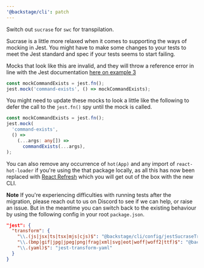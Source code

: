 ```yaml
---
'@backstage/cli': patch
---
```


Switch out `sucrase` for `swc` for transpilation.

Sucrase is a little more relaxed when it comes to supporting the ways of mocking in Jest. You might have to make some changes to your tests to meet the Jest standard and spec if your tests seems to start failing.

Mocks that look like this are invalid, and they will throw a reference error in line with the Jest documentation [here on example 3](https://jestjs.io/docs/es6-class-mocks#calling-jestmock-with-the-module-factory-parameter)

```ts
const mockCommandExists = jest.fn();
jest.mock('command-exists', () => mockCommandExists);
```

You might need to update these mocks to look a little like the following to defer the call to the `jest.fn()` spy until the mock is called.

```ts
const mockCommandExists = jest.fn();
jest.mock(
  'command-exists',
  () =>
    (...args: any[]) =>
      commandExists(...args),
);
```

You can also remove any occurrence of `hot(App)` and any import of `react-hot-loader` if you're using the that package locally, as all this has now been replaced with [React Refresh](https://www.npmjs.com/package/react-refresh) which you will get out of the box with the new CLI.

**Note** If you're experiencing difficulties with running tests after the migration, please reach out to us on Discord to see if we can help, or raise an issue. But in the meantime you can switch back to the existing behaviour by using the following config in your root `package.json`.

```json
"jest": {
  "transform": {
    "\\.(js|jsx|ts|tsx|mjs|cjs)$": "@backstage/cli/config/jestSucraseTransform.js",
    "\\.(bmp|gif|jpg|jpeg|png|frag|xml|svg|eot|woff|woff2|ttf)$": "@backstage/cli/config/jestFileTransform.js",
    "\\.(yaml)$": "jest-transform-yaml"
  }
}
```
